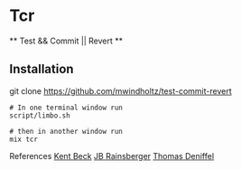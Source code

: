 # Tcr

** Test && Commit || Revert **

## Installation

git clone https://github.com/mwindholtz/test-commit-revert

```
# In one terminal window run
script/limbo.sh

# then in another window run 
mix tcr

```

References
[Kent Beck](https://medium.com/@kentbeck_7670/test-commit-revert-870bbd756864)
[JB Rainsberger](https://blog.thecodewhisperer.com/permalink/the-worlds-shortest-article-on-test-and-commit-otherwise-revert)
[Thomas Deniffel](https://medium.com/@tdeniffel/tcr-test-commit-revert-a-test-alternative-to-tdd-6e6b03c22bec)

